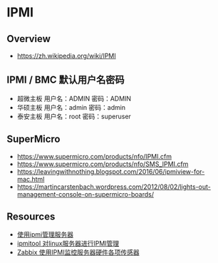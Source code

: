 # IPMI


## Overview

- https://zh.wikipedia.org/wiki/IPMI


## IPMI / BMC 默认用户名密码

- 超微主板 用户名：ADMIN 密码：ADMIN
- 华硕主板 用户名：admin 密码：admin
- 泰安主板 用户名：root  密码：superuser


## SuperMicro

- https://www.supermicro.com/products/nfo/IPMI.cfm
- https://www.supermicro.com/products/nfo/SMS_IPMI.cfm
- https://leavingwithnothing.blogspot.com/2016/06/ipmiview-for-mac.html
- https://martincarstenbach.wordpress.com/2012/08/02/lights-out-management-console-on-supermicro-boards/


## Resources

- [使用ipmi管理服务器](https://my.oschina.net/abcijkxyz/blog/722708)
- [ipmitool 对linux服务器进行IPMI管理](https://my.oschina.net/davehe/blog/88801)
- [Zabbix 使用IPMI监控服务器硬件各项传感器](https://my.oschina.net/huangweibin/blog/665477)
